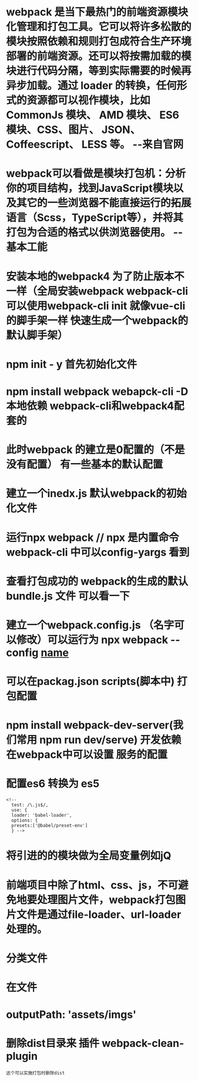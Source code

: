 # webpack 是当下最热门的前端资源模块化管理和打包工具。它可以将许多松散的模块按照依赖和规则打包成符合生产环境部署的前端资源。还可以将按需加载的模块进行代码分隔，等到实际需要的时候再异步加载。通过 loader 的转换，任何形式的资源都可以视作模块，比如 CommonJs 模块、 AMD 模块、 ES6 模块、CSS、图片、 JSON、Coffeescript、 LESS 等。 --来自官网

# webpack可以看做是模块打包机：分析你的项目结构，找到JavaScript模块以及其它的一些浏览器不能直接运行的拓展语言（Scss，TypeScript等），并将其打包为合适的格式以供浏览器使用。 -- 基本工能

# 安装本地的webpack4 为了防止版本不一样（全局安装webpack webpack-cli 可以使用webpack-cli init  就像vue-cli的脚手架一样 快速生成一个webpack的默认脚手架） 

# npm init - y 首先初始化文件

# npm install webpack webapck-cli -D  本地依赖 webpack-cli和webpack4配套的 

# 此时webpack 的建立是0配置的（不是没有配置） 有一些基本的默认配置

# 建立一个inedx.js 默认webpack的初始化文件 

# 运行npx webpack // npx 是内置命令  webpack-cli 中可以config-yargs 看到

# 查看打包成功的 webpack的生成的默认bundle.js 文件 可以看一下



# 建立一个webpack.config.js   （名字可以修改）可以运行为 npx webpack --config [name](webpack.config.copy.js)

# 可以在packag.json scripts(脚本中) 打包配置

# npm install webpack-dev-server(我们常用 npm run dev/serve) 开发依赖 在webpack中可以设置 服务的配置

<!-- --quiet: //控制台中不输出打包的信息，开发中一般设置为false，进行 打印，这样查看错误比较方面
--no-info: // 不显示任何信息
--colors: //对信息进行颜色输出
--no-colors: //对信息不进行颜色输出
--compress:  //开启gzip压缩
--host <hostname/ip>: //设置ip
--port <number>: //设置端口号，默认是:8080
--inline: //webpack-dev-server会在你的webpack.config.js的入口配置文件中再添加一个入口,
--hot: //开发热替换
--open: //启动命令，自动打开浏览器
--history-api-fallback: //查看历史url -->
# 配置es6 转换为 es5
  <!-- 
   --npm install babel-loader @babel/core @babel/preset-env -D  // 添加babel文件
  -->
    <!-- 
      test: /\.js$/,
      use: {
      loader: 'babel-loader',
      options: {
      presets:['@babel/preset-env']
      } -->
#  将引进的的模块做为全局变量例如jQ
  <!-- 
   --npm install jquery -s expose-loader
   --  import $ from 'expose-loader?$!jquery'  //  expose-loader 内联配置 
   -- {
          test: require.resolve('jquery'), webpack rules:[]中配置
          loader: 'expose-loader?$'
      }
   --         
   --   new webpack.ProvidePlugin({ 每个模块通过注入的方式
   --  })
   --   externals: { // cdn 需要在主文件中引入cdn 可以压缩文件
         jquery: '$'
        },
  -->
  # 前端项目中除了html、css、js，不可避免地要处理图片文件，webpack打包图片文件是通过file-loader、url-loader处理的。
  <!-- url-loader可以将指定大小及以下的图片文件转成base64写入js，避免额外请求图片资源，如果超过指定大小再使用file-loader打包图片文件。 -->
  <!-- 
    {
        test: /\.(png|svg|jpg|gif)$/,
        use: [
              'file-loader'
            ]

        }
  -->
  <!-- {
     test: /\.(png|svg|jpg|gif)$/,
     use: {
     loader: 'url-loader',
     options: {
     outputPath: 'assets/imgs',
     limit: 20000
      }
   }
  }, -->
  # 分类文件 
  # 在文件
  # outputPath: 'assets/imgs'
  
  # 删除dist目录来 插件 webpack-clean-plugin
    这个可以实施打包时删除dist